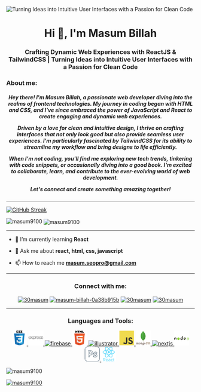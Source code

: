 ![Turning Ideas into Intuitive User Interfaces with a Passion for Clean Code](https://i.ibb.co/F02qgbh/Teal-White-Navy-Simple-Light-Health-QR-Code-Business-Card.png)

<h1 align="center">Hi 👋, I'm Masum Billah</h1>
<h3 align="center">Crafting Dynamic Web Experiences with ReactJS & TailwindCSS | Turning Ideas into Intuitive User Interfaces with a Passion for Clean Code</h3>

<h3 align="left">About me:</h3>
<h5 align="center">Hey there! I'm Masum Billah, a passionate web developer diving into the realms of frontend technologies. My journey in coding began with HTML and CSS, and I've since embraced the power of JavaScript and React to create engaging and dynamic web experiences.

Driven by a love for clean and intuitive design, I thrive on crafting interfaces that not only look good but also provide seamless user experiences. I'm particularly fascinated by TailwindCSS for its ability to streamline my workflow and bring designs to life efficiently.

When I'm not coding, you'll find me exploring new tech trends, tinkering with code snippets, or occasionally diving into a good book. I'm excited to collaborate, learn, and contribute to the ever-evolving world of web development.

Let's connect and create something amazing together!</h5>

<hr>


[![GitHub Streak](https://github-readme-streak-stats.herokuapp.com?user=masum9100&theme=transparent&border_radius=10)](https://git.io/streak-stats)

<p><img align="left" src="https://github-readme-stats.vercel.app/api/top-langs?username=masum9100&show_icons=true&locale=en&layout=compact" alt="masum9100" /></p>

<p>&nbsp;<img align="center" src="https://github-readme-stats.vercel.app/api?username=masum9100&show_icons=true&locale=en" alt="masum9100" /></p>

<hr>

- 🌱 I’m currently learning **React**

- 💬 Ask me about **react, html, css, javascript**

- 📫 How to reach me **masum.seopro@gmail.com**

<hr>

<h3 align="center">Connect with me:</h3>
<p align="center">
<a href="https://twitter.com/30masum" target="blank"><img align="center" src="https://raw.githubusercontent.com/rahuldkjain/github-profile-readme-generator/master/src/images/icons/Social/twitter.svg" alt="30masum" height="30" width="40" /></a>
<a href="https://linkedin.com/in/masum-billah-0a38b915b" target="blank"><img align="center" src="https://raw.githubusercontent.com/rahuldkjain/github-profile-readme-generator/master/src/images/icons/Social/linked-in-alt.svg" alt="masum-billah-0a38b915b" height="30" width="40" /></a>
<a href="https://fb.com/30masum" target="blank"><img align="center" src="https://raw.githubusercontent.com/rahuldkjain/github-profile-readme-generator/master/src/images/icons/Social/facebook.svg" alt="30masum" height="30" width="40" /></a>
<a href="https://instagram.com/30masum" target="blank"><img align="center" src="https://raw.githubusercontent.com/rahuldkjain/github-profile-readme-generator/master/src/images/icons/Social/instagram.svg" alt="30masum" height="30" width="40" /></a>
</p>

<hr>

<h3 align="center">Languages and Tools:</h3>
<p align="center"> <a href="https://www.w3schools.com/css/" target="_blank" rel="noreferrer"> <img src="https://raw.githubusercontent.com/devicons/devicon/master/icons/css3/css3-original-wordmark.svg" alt="css3" width="40" height="40"/> </a> <a href="https://expressjs.com" target="_blank" rel="noreferrer"> <img src="https://raw.githubusercontent.com/devicons/devicon/master/icons/express/express-original-wordmark.svg" alt="express" width="40" height="40"/> </a> <a href="https://firebase.google.com/" target="_blank" rel="noreferrer"> <img src="https://www.vectorlogo.zone/logos/firebase/firebase-icon.svg" alt="firebase" width="40" height="40"/> </a> <a href="https://www.w3.org/html/" target="_blank" rel="noreferrer"> <img src="https://raw.githubusercontent.com/devicons/devicon/master/icons/html5/html5-original-wordmark.svg" alt="html5" width="40" height="40"/> </a> <a href="https://www.adobe.com/in/products/illustrator.html" target="_blank" rel="noreferrer"> <img src="https://www.vectorlogo.zone/logos/adobe_illustrator/adobe_illustrator-icon.svg" alt="illustrator" width="40" height="40"/> </a> <a href="https://developer.mozilla.org/en-US/docs/Web/JavaScript" target="_blank" rel="noreferrer"> <img src="https://raw.githubusercontent.com/devicons/devicon/master/icons/javascript/javascript-original.svg" alt="javascript" width="40" height="40"/> </a> <a href="https://www.mongodb.com/" target="_blank" rel="noreferrer"> <img src="https://raw.githubusercontent.com/devicons/devicon/master/icons/mongodb/mongodb-original-wordmark.svg" alt="mongodb" width="40" height="40"/> </a> <a href="https://nextjs.org/" target="_blank" rel="noreferrer"> <img src="https://cdn.worldvectorlogo.com/logos/nextjs-2.svg" alt="nextjs" width="40" height="40"/> </a> <a href="https://nodejs.org" target="_blank" rel="noreferrer"> <img src="https://raw.githubusercontent.com/devicons/devicon/master/icons/nodejs/nodejs-original-wordmark.svg" alt="nodejs" width="40" height="40"/> </a> <a href="https://www.photoshop.com/en" target="_blank" rel="noreferrer"> <img src="https://raw.githubusercontent.com/devicons/devicon/master/icons/photoshop/photoshop-line.svg" alt="photoshop" width="40" height="40"/> </a> <a href="https://reactjs.org/" target="_blank" rel="noreferrer"> <img src="https://raw.githubusercontent.com/devicons/devicon/master/icons/react/react-original-wordmark.svg" alt="react" width="40" height="40"/> </a> </p>



<p align="left"> <img src="https://komarev.com/ghpvc/?username=masum9100&label=Profile%20views&color=0e75b6&style=flat" alt="masum9100" /> </p>

<p align="left"> <a href="https://github.com/ryo-ma/github-profile-trophy"><img src="https://github-profile-trophy.vercel.app/?username=masum9100" alt="masum9100" /></a> </p>


